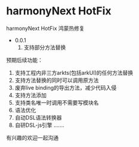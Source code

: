 # harmonyNext HotFix
harmonyNext HotFix
鸿蒙热修复
- 0.0.1
  1. 支持部分方法替换

预期后续功能：
  1. 支持工程内非三方arkts(包括arkUI)的任何方法替换
  2. 支持方法替换的同时可以调用原方法
  3. 废弃live binding的导出方法，减少代码入侵
  4. 支持方法添加
  5. 支持类名唯一时调用不需要写模块名
  6. 语法优化
  7. 自动DSL语法转换器
  8. 自研DSL-js引擎
  .......

有兴趣的欢迎一起沟通

